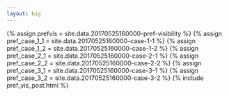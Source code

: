 ```yaml
---
layout: big
---
```

{% assign prefvis = site.data.20170525160000-pref-visibility %}
{% assign pref_case_1_1 = site.data.20170525160000-case-1-1 %}
{% assign pref_case_1_2 = site.data.20170525160000-case-1-2 %}
{% assign pref_case_2_1 = site.data.20170525160000-case-2-1 %}
{% assign pref_case_2_2 = site.data.20170525160000-case-2-2 %}
{% assign pref_case_3_1 = site.data.20170525160000-case-3-1 %}
{% assign pref_case_3_2 = site.data.20170525160000-case-3-2 %}
{% include pref_vis_post.html %}
